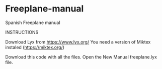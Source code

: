 # Freeplane-manual
Spanish Freeplane manual

INSTRUCTIONS

Download Lyx from https://www.lyx.org/
You need a version of Miktex instaled (https://miktex.org/)

Download this code with all the files.
Open the New Manual freeplane.lyx file.

